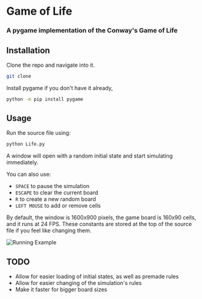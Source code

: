 # Game of Life

### A pygame implementation of the Conway's Game of Life

## Installation

Clone the repo and navigate into it.
```bash
git clone
```

Install pygame if you don't have it already,
```bash
python -m pip install pygame
```

## Usage

Run the source file using:
```bash
python Life.py
```

A window will open with a random initial state and start simulating immediately.

You can also use:
 - `SPACE` to pause the simulation
 - `ESCAPE` to clear the current board
 - `R` to create a new random board
 - `LEFT MOUSE` to add or remove cells

By default, the window is 1600x900 pixels, the game board is 160x90 cells, and it runs at 24 FPS. These constants are stored at the top of the source file if you feel like changing them.

<img title="Running Example" alt="Running Example" src="images/life.gif">

## TODO

 - Allow for easier loading of initial states, as well as premade rules
 - Allow for easier changing of the simulation's rules
 - Make it faster for bigger board sizes